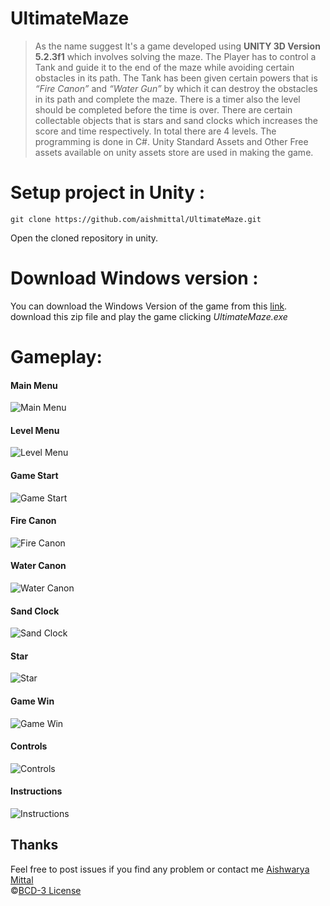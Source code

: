 # UltimateMaze

>As the name suggest It's a game developed using **UNITY 3D Version 5.2.3f1** which involves solving the maze. 
The Player has to control a Tank and guide it to the end of the maze while avoiding certain
obstacles in its path. The Tank has been given certain powers that is *“Fire Canon”* and *“Water Gun”*
by which it can destroy the obstacles in its path and complete the maze. There is a timer also the 
level should be completed before the time is over. There are certain collectable objects that
is stars and sand clocks which increases the score and time respectively. In total there are 4 levels. 
The programming is done in C#. Unity Standard Assets and Other Free assets available on unity assets 
store are used in making the game.

# Setup project in Unity :
`git clone https://github.com/aishmittal/UltimateMaze.git`

Open the cloned repository in unity.

# Download Windows version :
You can download the Windows Version of the game from this [link](https://drive.google.com/open?id=0B--VzLkl2t5kSkdKaHNpRVM4bDg).
download this zip file and play the game clicking _UltimateMaze.exe_

# Gameplay:
####  Main Menu
![Main Menu](/Screenshots/screenshot1.jpg)
####  Level Menu
![Level Menu](/Screenshots/screenshot4.jpg)
####  Game Start
![Game Start](/Screenshots/screenshot5.jpg)
####  Fire Canon
![Fire Canon](/Screenshots/screenshot6.jpg)
####  Water Canon
![Water Canon](/Screenshots/screenshot7.jpg)
####  Sand Clock 
![Sand Clock](/Screenshots/screenshot8.jpg)
####  Star
![Star](/Screenshots/screenshot9.jpg)
####  Game Win
![Game Win](/Screenshots/screenshot10.jpg)
####  Controls
![Controls](/Screenshots/screenshot2.jpg)
####  Instructions
![Instructions](/Screenshots/screenshot3.jpg)

 ## Thanks
Feel free to post issues if you find any problem or contact me [Aishwarya Mittal](https://www.facebook.com/aishhmittal)<br>
©[BCD-3 License](https://github.com/aishmittal/UltimateMaze/blob/master/LICENSE)

